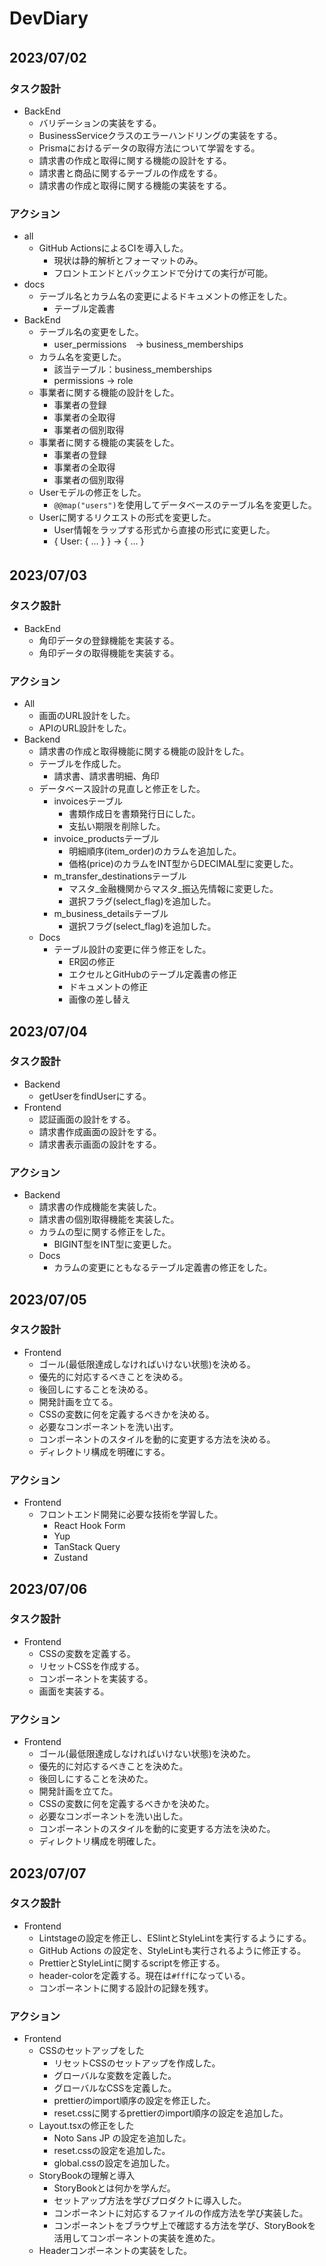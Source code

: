 # DevDiary

## 2023/07/02　　
### タスク設計  
- BackEnd
  - バリデーションの実装をする。
  - BusinessServiceクラスのエラーハンドリングの実装をする。
  - Prismaにおけるデータの取得方法について学習をする。
  - 請求書の作成と取得に関する機能の設計をする。
  - 請求書と商品に関するテーブルの作成をする。
  - 請求書の作成と取得に関する機能の実装をする。

### アクション
- all
  - GitHub ActionsによるCIを導入した。
    - 現状は静的解析とフォーマットのみ。
    - フロントエンドとバックエンドで分けての実行が可能。
- docs
  - テーブル名とカラム名の変更によるドキュメントの修正をした。
    - テーブル定義書
- BackEnd
  - テーブル名の変更をした。
    - user_permissions　→ business_memberships
  - カラム名を変更した。
    - 該当テーブル：business_memberships
    - permissions → role
  - 事業者に関する機能の設計をした。
    - 事業者の登録
    - 事業者の全取得
    - 事業者の個別取得
  - 事業者に関する機能の実装をした。
    - 事業者の登録
    - 事業者の全取得
    - 事業者の個別取得
  - Userモデルの修正をした。
    - `@@map("users")`を使用してデータベースのテーブル名を変更した。
  - Userに関するリクエストの形式を変更した。
    - User情報をラップする形式から直接の形式に変更した。
    - { User: { ... } } → { ... }
  
## 2023/07/03　　
### タスク設計  
- BackEnd
  - 角印データの登録機能を実装する。
  - 角印データの取得機能を実装する。

### アクション
- All
  - 画面のURL設計をした。
  - APIのURL設計をした。
- Backend
  - 請求書の作成と取得機能に関する機能の設計をした。
  - テーブルを作成した。
    - 請求書、請求書明細、角印
  - データベース設計の見直しと修正をした。
    - invoicesテーブル
      - 書類作成日を書類発行日にした。
      - 支払い期限を削除した。
    - invoice_productsテーブル
      - 明細順序(item_order)のカラムを追加した。
      - 価格(price)のカラムをINT型からDECIMAL型に変更した。
    - m_transfer_destinationsテーブル
      - マスタ_金融機関からマスタ_振込先情報に変更した。
      - 選択フラグ(select_flag)を追加した。
    - m_business_detailsテーブル
      - 選択フラグ(select_flag)を追加した。
  - Docs
    - テーブル設計の変更に伴う修正をした。
      - ER図の修正
      - エクセルとGitHubのテーブル定義書の修正
      - ドキュメントの修正
      - 画像の差し替え

## 2023/07/04  
### タスク設計
- Backend
  - getUserをfindUserにする。
- Frontend
  - 認証画面の設計をする。
  - 請求書作成画面の設計をする。
  - 請求書表示画面の設計をする。

### アクション
- Backend
  - 請求書の作成機能を実装した。
  - 請求書の個別取得機能を実装した。
  - カラムの型に関する修正をした。
    - BIGINT型をINT型に変更した。
  - Docs
    - カラムの変更にともなるテーブル定義書の修正をした。

## 2023/07/05  
### タスク設計
- Frontend
  - ゴール(最低限達成しなければいけない状態)を決める。
  - 優先的に対応するべきことを決める。
  - 後回しにすることを決める。
  - 開発計画を立てる。
  - CSSの変数に何を定義するべきかを決める。
  - 必要なコンポーネントを洗い出す。
  - コンポーネントのスタイルを動的に変更する方法を決める。
  - ディレクトリ構成を明確にする。

### アクション
- Frontend
  - フロントエンド開発に必要な技術を学習した。
      - React Hook Form
      - Yup
      - TanStack Query
      - Zustand

## 2023/07/06  
### タスク設計
- Frontend
  - CSSの変数を定義する。
  - リセットCSSを作成する。
  - コンポーネントを実装する。
  - 画面を実装する。

### アクション
- Frontend
  - ゴール(最低限達成しなければいけない状態)を決めた。
  - 優先的に対応するべきことを決めた。
  - 後回しにすることを決めた。
  - 開発計画を立てた。
  - CSSの変数に何を定義するべきかを決めた。
  - 必要なコンポーネントを洗い出した。
  - コンポーネントのスタイルを動的に変更する方法を決めた。
  - ディレクトリ構成を明確した。

## 2023/07/07  
### タスク設計
- Frontend
  - Lintstageの設定を修正し、ESlintとStyleLintを実行するようにする。
  - GitHub Actions の設定を、StyleLintも実行されるように修正する。
  - PrettierとStyleLintに関するscriptを修正する。
  - header-colorを定義する。現在は`#fff`になっている。
  - コンポーネントに関する設計の記録を残す。

### アクション
- Frontend
  - CSSのセットアップをした
    - リセットCSSのセットアップを作成した。
    - グローバルな変数を定義した。
    - グローバルなCSSを定義した。
    - prettierのimport順序の設定を修正した。
    - reset.cssに関するprettierのimport順序の設定を追加した。
  - Layout.tsxの修正をした  
    - Noto Sans JP の設定を追加した。
    - reset.cssの設定を追加した。
    - global.cssの設定を追加した。
  - StoryBookの理解と導入
    -  StoryBookとは何かを学んだ。
    -  セットアップ方法を学びプロダクトに導入した。
    -  コンポーネントに対応するファイルの作成方法を学び実装した。
    -  コンポーネントをブラウザ上で確認する方法を学び、StoryBookを活用してコンポーネントの実装を進めた。
   - Headerコンポーネントの実装をした。
